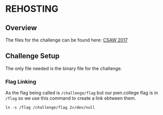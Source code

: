 # REHOSTING

## Overview
The files for the challenge can be found here: [CSAW 2017](https://github.com/osirislab/CSAW-CTF-2017-Quals/tree/master/pwn/pilot)

## Challenge Setup
The only file needed is the binary file for the challenge.

### Flag Linking
As the flag being called is `/challenge/flag` but our pwn.college flag is in `/flag` so we use this command to create a link ebtween them.
```
ln -s /flag /challenge/flag 2>/dev/null
```